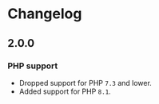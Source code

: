 # Changelog

## 2.0.0

### PHP support

- Dropped support for PHP `7.3` and lower.
- Added support for PHP `8.1`.
